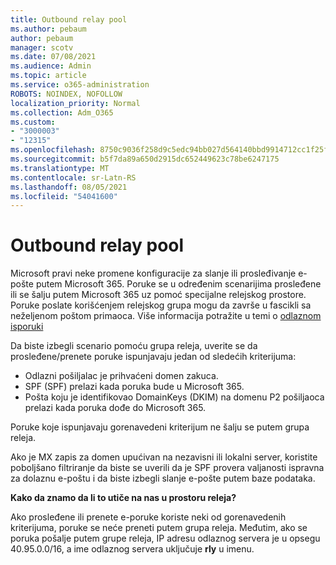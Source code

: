 ```yaml
---
title: Outbound relay pool
ms.author: pebaum
author: pebaum
manager: scotv
ms.date: 07/08/2021
ms.audience: Admin
ms.topic: article
ms.service: o365-administration
ROBOTS: NOINDEX, NOFOLLOW
localization_priority: Normal
ms.collection: Adm_O365
ms.custom:
- "3000003"
- "12315"
ms.openlocfilehash: 8750c9036f258d9c5edc94bb027d564140bbd9914712cc1f25ff3abc3f4b9468
ms.sourcegitcommit: b5f7da89a650d2915dc652449623c78be6247175
ms.translationtype: MT
ms.contentlocale: sr-Latn-RS
ms.lasthandoff: 08/05/2021
ms.locfileid: "54041600"
---
```

# <a name="outbound-relay-pool"></a>Outbound relay pool

Microsoft pravi neke promene konfiguracije za slanje ili prosleđivanje e-pošte putem Microsoft 365. Poruke se u određenim scenarijima prosleđene ili se šalju putem Microsoft 365 uz pomoć specijalne relejskog prostore. Poruke poslate korišćenjem relejskog grupa mogu da završe u fascikli sa neželjenom poštom primaoca. Više informacija potražite u temi o [odlaznom isporuki](/microsoft-365/security/office-365-security/high-risk-delivery-pool-for-outbound-messages#relay-pool)

Da biste izbegli scenario pomoću grupa releja, uverite se da prosleđene/prenete poruke ispunjavaju jedan od sledećih kriterijuma:

- Odlazni pošiljalac je prihvaćeni domen zakuca.
- SPF (SPF) prelazi kada poruka bude u Microsoft 365.
- Pošta koju je identifikovao DomainKeys (DKIM) na domenu P2 pošiljaoca prelazi kada poruka dođe do Microsoft 365.
 
Poruke koje ispunjavaju gorenavedeni kriterijum ne šalju se putem grupa releja.

Ako je MX zapis za domen upućivan na nezavisni ili lokalni server, koristite poboljšano filtriranje da biste se uverili da je SPF provera valjanosti ispravna za dolaznu e-poštu i da biste izbegli slanje e-pošte putem baze podataka.

**Kako da znamo da li to utiče na nas u prostoru releja?**

Ako prosleđene ili prenete e-poruke koriste neki od gorenavedenih kriterijuma, poruke se neće preneti putem grupa releja. Međutim, ako se poruka pošalje putem grupe releja, IP adresu odlaznog servera je u opsegu 40.95.0.0/16, a ime odlaznog servera uključuje **rly** u imenu.

